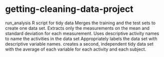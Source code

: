 # getting-cleaning-data-project
  run_analysis R script for tidy data
  Merges the training and the test sets to create one data set.
  Extracts only the measurements on the mean and standard deviation for each measurement.
  Uses descriptive activity names to name the activities in the data set
  Appropriately labels the data set with descriptive variable names.
  creates a second, independent tidy data set with the average of each variable for each activity and each subject.
